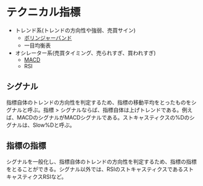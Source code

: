 # テクニカル指標

- トレンド系(トレンドの方向性や強弱、売買サイン)
  - [ボリンジャーバンド](BB)
  - 一目均衡表
- オシレーター系(売買タイミング、売られすぎ、買われすぎ)
  - [MACD](MACD)
  - RSI

## シグナル
指標自体のトレンドの方向性を判定するため、指標の移動平均をとったものをシグナルと呼ぶ。指標 > シグナルならば、指標自体は上げトレンドである。例えば、MACDのシグナルがMACDシグナルである。ストキャスティクスの%Dのシグナルは、Slow%Dと呼ぶ。 

## 指標の指標
シグナルを一般化し、指標自体のトレンドの方向性を判定するため、指標の指標をとることができる。シグナル以外では、RSIのストキャスティクスであるストキャスティクスRSIなど。
